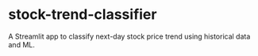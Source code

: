 # stock-trend-classifier
A Streamlit app to classify next-day stock price trend using historical data and ML.
